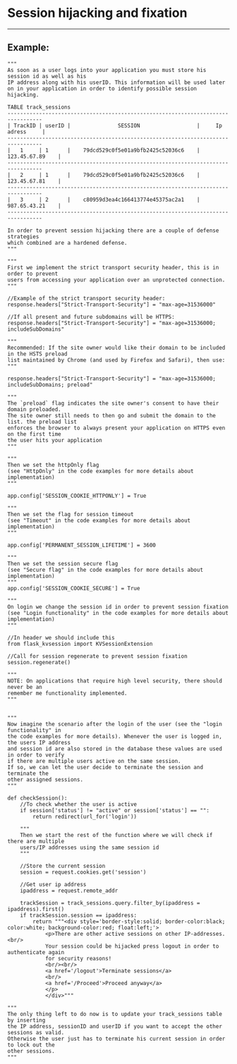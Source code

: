 # Session hijacking and fixation
-------

## Example:


    """
    As soon as a user logs into your application you must store his session id as well as his
    IP address along with his userID. This information will be used later on in your application in order to identify possible session hijacking.

    TABLE track_sessions
    ---------------------------------------------------------------------------------
    | TrackID | userID |		   	   SESSION 		            |     Ip adress	    |
    ---------------------------------------------------------------------------------
    |   1     | 1      | 	79dcd529c0f5e01a9bfb2425c52036c6    |	123.45.67.89	|   
    ---------------------------------------------------------------------------------
    |   2     | 1      | 	79dcd529c0f5e01a9bfb2425c52036c6    |	123.45.67.81	|
    ---------------------------------------------------------------------------------
    |   3     | 2      | 	c80959d3ea4c166413774e45375ac2a1    |	987.65.43.21	|
    ---------------------------------------------------------------------------------

    In order to prevent session hijacking there are a couple of defense strategies
    which combined are a hardened defense.  
    """

    """
    First we implement the strict transport security header, this is in order to prevent
    users from accessing your application over an unprotected connection.
    """

    //Example of the strict transport security header:
    response.headers["Strict-Transport-Security"] = "max-age=31536000"

    //If all present and future subdomains will be HTTPS:
    response.headers["Strict-Transport-Security"] = "max-age=31536000; includeSubDomains"    

    """
    Recommended: If the site owner would like their domain to be included in the HSTS preload
    list maintained by Chrome (and used by Firefox and Safari), then use:
    """

    response.headers["Strict-Transport-Security"] = "max-age=31536000; includeSubDomains; preload"    

    """
    The `preload` flag indicates the site owner's consent to have their domain preloaded.
    The site owner still needs to then go and submit the domain to the list. the preload list
    enforces the browser to always present your application on HTTPS even on the first time
    the user hits your application
    """

    """
    Then we set the httpOnly flag
    (see "HttpOnly" in the code examples for more details about implementation)
    """
    	
    app.config['SESSION_COOKIE_HTTPONLY'] = True

    """
    Then we set the flag for session timeout
    (see "Timeout" in the code examples for more details about implementation)
    """
    	
    app.config['PERMANENT_SESSION_LIFETIME'] = 3600

    """
    Then we set the session secure flag
    (see "Secure flag" in the code examples for more details about implementation)
    """
    app.config['SESSION_COOKIE_SECURE'] = True

    """
    On login we change the session id in order to prevent session fixation
    (see "Login functionality" in the code examples for more details about implementation)
    """
    
    //In header we should include this
    from flask_kvsession import KVSessionExtension
    
    //Call for session regenerate to prevent session fixation
    session.regenerate()

    """
    NOTE: On applications that require high level security, there should never be an
    remember me functionality implemented.
    """


    """
    Now imagine the scenario after the login of the user (see the "login functionality" in
    the code examples for more details). Whenever the user is logged in, the users IP address
    and session id are also stored in the database these values are used in order to verify
    if there are multiple users active on the same session.
    If so, we can let the user decide to terminate the session and terminate the
    other assigned sessions.
    """

    def checkSession():
        //To check whether the user is active
        if session['status'] != "active" or session['status'] == "":
            return redirect(url_for('login'))

        """
        Then we start the rest of the function where we will check if there are multiple
        users/IP addresses using the same session id
        """
    
        //Store the current session
        session = request.cookies.get('session')

        //Get user ip address
        ipaddress = request.remote_addr

        trackSession = track_sessions.query.filter_by(ipaddress = ipaddress).first()
        if trackSession.session == ipaddress:
            return """<div style='border-style:solid; border-color:black; color:white; background-color:red; float:left;'>
                <p>There are other active sessions on other IP-addresses.<br/>
                Your session could be hijacked press logout in order to authenticate again
                for security reasons!
                <br/><br/>
                <a href='/logout'>Terminate sessions</a>
                <br/>
                <a href='/Proceed'>Proceed anyway</a>
                </p>
                </div>"""

    """
    The only thing left to do now is to update your track_sessions table by inserting
    the IP address, sessionID and userID if you want to accept the other sessions as valid.
    Otherwise the user just has to terminate his current session in order to lock out the
    other sessions.
    """